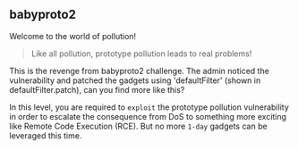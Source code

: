 ## babyproto2

Welcome to the world of pollution!

> Like all pollution, prototype pollution leads to real problems!

This is the revenge from babyproto2 challenge. The admin noticed the vulnerability and patched the gadgets using 'defaultFilter' (shown in defaultFilter.patch), can you find more like this?

In this level, you are required to `exploit` the prototype pollution vulnerability in order to escalate the consequence from DoS to something more exciting like Remote Code Execution (RCE). But no more `1-day` gadgets can be leveraged this time.


